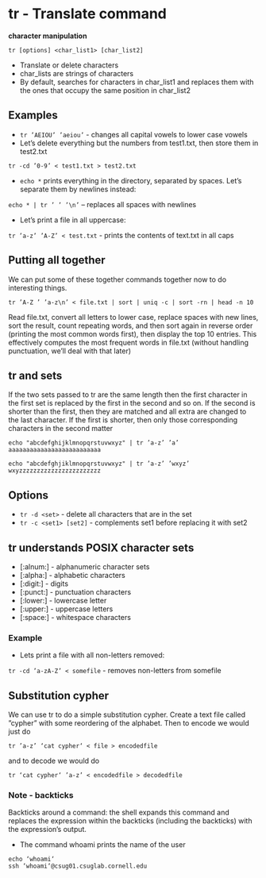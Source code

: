 # tr - Translate command

**character manipulation**

```
tr [options] <char_list1> [char_list2]
```

- Translate or delete characters
- char_lists are strings of characters
- By default, searches for characters in char_list1 and replaces them with the ones that occupy the same position in char_list2

## Examples
- `tr ’AEIOU’ ’aeiou’` - changes all capital vowels to lower case vowels
- Let’s delete everything but the numbers from test1.txt, then store them in test2.txt
```
tr -cd ’0-9’ < test1.txt > test2.txt
```
- `echo *` prints everything in the directory, separated by spaces. Let’s separate them by newlines instead:

`echo * | tr ’ ’ ’\n’` – replaces all spaces with newlines

- Let’s print a file in all uppercase:

`tr ’a-z’ ’A-Z’ < test.txt` - prints the contents of text.txt in all caps

## Putting all together
We can put some of these together commands together now to do interesting things.
```
tr ’A-Z ’ ’a-z\n’ < file.txt | sort | uniq -c | sort -rn | head -n 10
```
Read file.txt, convert all letters to lower case, replace spaces with new lines, sort the result, count repeating words, and then sort again in reverse order (printing the most common words first), then display the top 10 entries. This effectively computes the most frequent words in file.txt (without handling punctuation, we’ll deal with that later)

## tr and sets

If the two sets passed to tr are the same length then the first character in the first set is replaced by the first in the second and so on. If the second is shorter than the first, then they are matched and all extra are changed to the last character. If the first is shorter, then only those corresponding characters in the second matter

```
echo "abcdefghijklmnopqrstuvwxyz" | tr ’a-z’ ’a’
aaaaaaaaaaaaaaaaaaaaaaaaaa

echo "abcdefghjiklmnopqrstuvwxyz" | tr ’a-z’ ’wxyz’
wxyzzzzzzzzzzzzzzzzzzzzzzz
```

## Options

- `tr -d <set>` - delete all characters that are in the set
- `tr -c <set1> [set2]` - complements set1 before replacing it with set2


## tr understands POSIX character sets

- [:alnum:] - alphanumeric character sets
- [:alpha:] - alphabetic characters
- [:digit:] - digits
- [:punct:] - punctuation characters
- [:lower:] - lowercase letter
- [:upper:] - uppercase letters
- [:space:] - whitespace characters

### Example
- Lets print a file with all non-letters removed:

`tr -cd ’a-zA-Z’ < somefile` - removes non-letters from somefile

## Substitution cypher
We can use tr to do a simple substitution cypher. Create a text file called ”cypher” with some reordering of the alphabet. Then to encode we would just do

```
tr ’a-z’ ‘cat cypher‘ < file > encodedfile
```

and to decode we would do

```
tr ‘cat cypher‘ ’a-z’ < encodedfile > decodedfile
```

### Note - backticks

Backticks around a command: the shell expands this command and replaces the expression within the backticks (including the backticks) with the expression’s output.

- The command whoami prints the name of the user

```
echo ‘whoami‘
ssh ‘whoami‘@csug01.csuglab.cornell.edu
```